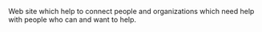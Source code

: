 Web site which help to connect people and organizations which need help with people who can and want to help.
